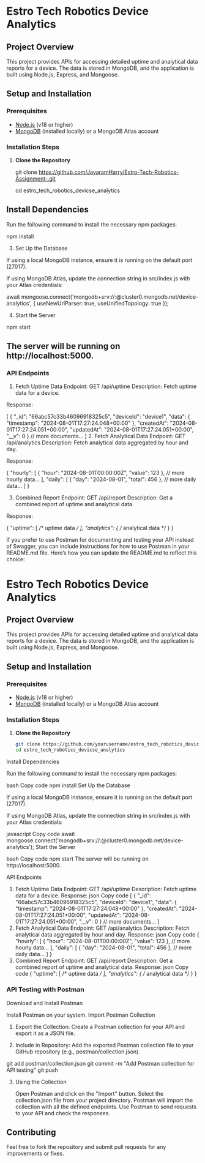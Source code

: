 # Estro Tech Robotics Device Analytics

## Project Overview

This project provides APIs for accessing detailed uptime and analytical data reports for a device. The data is stored in MongoDB, and the application is built using Node.js, Express, and Mongoose.

## Setup and Installation

### Prerequisites

- [Node.js](https://nodejs.org/) (v18 or higher)
- [MongoDB](https://www.mongodb.com/try/download/community) (installed locally) or a MongoDB Atlas account

### Installation Steps

1. **Clone the Repository**

   git clone https://github.com/JayaramHarry/Estro-Tech-Robotics-Assignment-.git
   
   cd estro_tech_robotics_devicse_analytics

## Install Dependencies

Run the following command to install the necessary npm packages:

   npm install

3. Set Up the Database

If using a local MongoDB instance, ensure it is running on the default port (27017).

If using MongoDB Atlas, update the connection string in src/index.js with your Atlas credentials:

await mongoose.connect('mongodb+srv://<username>:<password>@cluster0.mongodb.net/device-analytics', {
    useNewUrlParser: true,
    useUnifiedTopology: true
});

4. Start the Server

  npm start

## The server will be running on http://localhost:5000.

### API Endpoints

1. Fetch Uptime Data
Endpoint: GET /api/uptime
Description: Fetch uptime data for a device.

Response:

[
  {
     "_id": "66abc57c33b46096918325c5",
      "deviceId": "device1",
      "data": {
      "timestamp": "2024-08-01T17:27:24.048+00:00"
    },
    "createdAt": "2024-08-01T17:27:24.051+00:00",
    "updatedAt": "2024-08-01T17:27:24.051+00:00",
    "__v": 0
  }
  // more documents...
]
2. Fetch Analytical Data
Endpoint: GET /api/analytics
Description: Fetch analytical data aggregated by hour and day.

Response:

{
  "hourly": [
    { "hour": "2024-08-01T00:00:00Z", "value": 123 },
    // more hourly data...
  ],
  "daily": [
    { "day": "2024-08-01", "total": 456 },
    // more daily data...
  ]
}

3. Combined Report
Endpoint: GET /api/report
Description: Get a combined report of uptime and analytical data.

Response:

{
  "uptime": [ /* uptime data */ ],
  "analytics": { /* analytical data */ }
}

If you prefer to use Postman for documenting and testing your API instead of Swagger, you can include instructions for how to use Postman in your README.md file. Here’s how you can update the README.md to reflect this choice:


# Estro Tech Robotics Device Analytics

## Project Overview

This project provides APIs for accessing detailed uptime and analytical data reports for a device. The data is stored in MongoDB, and the application is built using Node.js, Express, and Mongoose.

## Setup and Installation

### Prerequisites

- [Node.js](https://nodejs.org/) (v18 or higher)
- [MongoDB](https://www.mongodb.com/try/download/community) (installed locally) or a MongoDB Atlas account

### Installation Steps

1. **Clone the Repository**

   ```bash
   git clone https://github.com/yourusername/estro_tech_robotics_devicse_analytics.git
   cd estro_tech_robotics_devicse_analytics
Install Dependencies

Run the following command to install the necessary npm packages:

bash
Copy code
npm install
Set Up the Database

If using a local MongoDB instance, ensure it is running on the default port (27017).

If using MongoDB Atlas, update the connection string in src/index.js with your Atlas credentials:

javascript
Copy code
await mongoose.connect('mongodb+srv://<username>:<password>@cluster0.mongodb.net/device-analytics');
Start the Server

bash
Copy code
npm start
The server will be running on http://localhost:5000.

API Endpoints
1. Fetch Uptime Data
Endpoint: GET /api/uptime
Description: Fetch uptime data for a device.
Response:
json
Copy code
[
  {
    "_id": "66abc57c33b46096918325c5",
    "deviceId": "device1",
    "data": {
      "timestamp": "2024-08-01T17:27:24.048+00:00"
    },
    "createdAt": "2024-08-01T17:27:24.051+00:00",
    "updatedAt": "2024-08-01T17:27:24.051+00:00",
    "__v": 0
  }
  // more documents...
]
2. Fetch Analytical Data
Endpoint: GET /api/analytics
Description: Fetch analytical data aggregated by hour and day.
Response:
json
Copy code
{
  "hourly": [
    { "hour": "2024-08-01T00:00:00Z", "value": 123 },
    // more hourly data...
  ],
  "daily": [
    { "day": "2024-08-01", "total": 456 },
    // more daily data...
  ]
}
3. Combined Report
Endpoint: GET /api/report
Description: Get a combined report of uptime and analytical data.
Response:
json
Copy code
{
  "uptime": [ /* uptime data */ ],
  "analytics": { /* analytical data */ }
}

### API Testing with Postman

Download and Install Postman

Install Postman on your system.
Import Postman Collection

1. Export the Collection: Create a Postman collection for your API and export it as a JSON file.

2. Include in Repository: Add the exported Postman collection file to your GitHub repository (e.g., postman/collection.json).

git add postman/collection.json
git commit -m "Add Postman collection for API testing"
git push

3. Using the Collection
   
   Open Postman and click on the "Import" button.
   Select the collection.json file from your project directory.
   Postman will import the collection with all the defined endpoints.
   Use Postman to send requests to your API and check the responses.
   
## Contributing
   Feel free to fork the repository and submit pull requests for any improvements or fixes.
